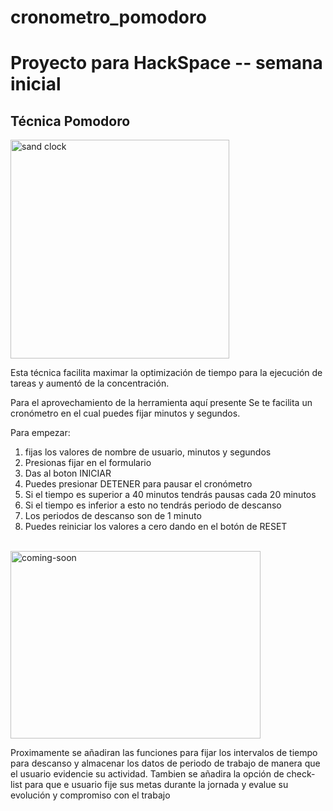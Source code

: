 # cronometro_pomodoro
<h1>Proyecto para HackSpace -- semana inicial</h1>

<h2>Técnica Pomodoro</h2>

<img src='https://cdn.pixabay.com/photo/2015/02/01/22/37/hourglass-620397_960_720.jpg' alt="sand clock" width="350" height="350">

<p>Esta técnica facilita maximar la optimización de tiempo
para la ejecución de tareas y aumentó de la concentración.</p>

<p>Para el aprovechamiento de la herramienta aquí presente
Se te facilita un cronómetro en el cual puedes fijar
minutos y segundos.</p>
<p>Para empezar: </p>
<ol>
  <li>fijas los valores de nombre de usuario, minutos y segundos</li>
  <li>Presionas fijar en el formulario</li>
  <li>Das al boton INICIAR</li>
  <li>Puedes presionar DETENER para pausar el cronómetro</li>
  <li>Si el tiempo es superior a 40 minutos tendrás pausas cada 20 minutos</li>
  <li>Si el tiempo es inferior a esto no tendrás periodo de descanso</li>
  <li>Los periodos de descanso son de 1 minuto</li>
  <li>Puedes reiniciar los valores a cero dando en el botón de RESET</li>
</ol>
<br>

<img src="https://cdn.pixabay.com/photo/2017/07/28/23/18/coming-soon-2550190_960_720.jpg" alt="coming-soon" width="400" height="300">

<p> Proximamente se añadiran las funciones para fijar los intervalos de tiempo  para descanso y almacenar los datos de periodo de trabajo
  de manera que el usuario evidencie su actividad. Tambien se añadira la opción de check-list para que e usuario fije sus metas durante
  la jornada y evalue su evolución y compromiso con el trabajo</p>

